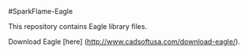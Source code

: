 #SparkFlame-Eagle

This repository contains Eagle library files.

Download Eagle [here] (http://www.cadsoftusa.com/download-eagle/).

